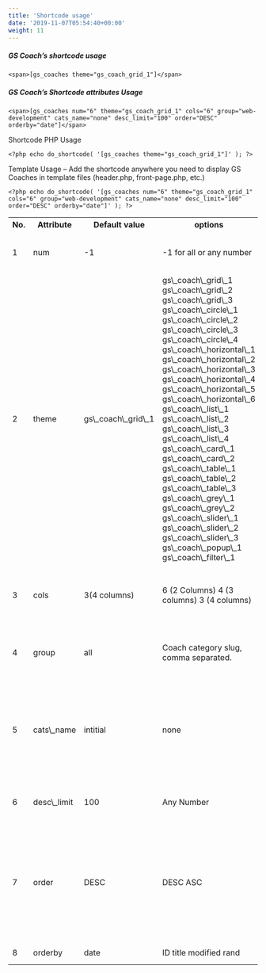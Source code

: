 ```yaml
---
title: 'Shortcode usage'
date: '2019-11-07T05:54:40+00:00'
weight: 11
---
```


##### GS Coach’s shortcode usage

```
<span>[gs_coaches theme="gs_coach_grid_1"]</span>
```

##### GS Coach’s Shortcode attributes Usage

```
<span>[gs_coaches num="6" theme="gs_coach_grid_1" cols="6" group="web-development" cats_name="none" desc_limit="100" order="DESC" orderby="date"]</span>
```

Shortcode PHP Usage

```
<?php echo do_shortcode( '[gs_coaches theme="gs_coach_grid_1"]' ); ?>
```

Template Usage – Add the shortcode anywhere you need to display GS Coaches in template files (header.php, front-page.php, etc.)

```
<?php echo do_shortcode( '[gs_coaches num="6" theme="gs_coach_grid_1" cols="6" group="web-development" cats_name="none" desc_limit="100" order="DESC" orderby="date"]' ); ?>
```

<div class="table-responsive"><table class="table table-bordered"><tbody><tr><th>No.</th><th>Attribute</th><th>Default value</th><th>options</th><th>Description</th></tr><tr><td>1</td><td>num</td><td>-1</td><td>-1 for all or any number</td><td>By default it’ll display all the Coaches but you can control it by *num* attribute.</td></tr><tr><td>2</td><td>theme</td><td>gs\_coach\_grid\_1</td><td>gs\_coach\_grid\_1   
 gs\_coach\_grid\_2   
 gs\_coach\_grid\_3   
 gs\_coach\_circle\_1   
 gs\_coach\_circle\_2   
 gs\_coach\_circle\_3   
 gs\_coach\_circle\_4   
 gs\_coach\_horizontal\_1   
 gs\_coach\_horizontal\_2   
 gs\_coach\_horizontal\_3   
 gs\_coach\_horizontal\_4   
 gs\_coach\_horizontal\_5   
 gs\_coach\_horizontal\_6   
 gs\_coach\_list\_1   
 gs\_coach\_list\_2   
 gs\_coach\_list\_3   
 gs\_coach\_list\_4   
 gs\_coach\_card\_1   
 gs\_coach\_card\_2   
 gs\_coach\_table\_1   
 gs\_coach\_table\_2   
 gs\_coach\_table\_3   
 gs\_coach\_grey\_1   
 gs\_coach\_grey\_2   
 gs\_coach\_slider\_1   
 gs\_coach\_slider\_2   
 gs\_coach\_slider\_3   
 gs\_coach\_popup\_1   
 gs\_coach\_filter\_1</td><td>Select preferred theme to display Coaches</td></tr><tr><td>3</td><td>cols</td><td>3(4 columns)</td><td>6 (2 Columns)   
4 (3 columns)  
3 (4 columns)</td><td>Number of column/s to display coaches. Columns are based on 12 grids Bootstarp, so follow columns value</td></tr><tr><td>4</td><td>group</td><td>all</td><td>Coach category slug, comma separated.</td><td>To get your category slug, go to GS Coach -&gt; Coach Group. Here you will find Coach Groups &amp; all the slugs</td></tr><tr><td>5</td><td>cats\_name</td><td>intitial</td><td>none</td><td>If you display only one category’s data then no need to display category names for filtering, passing the ‘none’ value will hide the filtering section. Applicable for *gs\_coach\_filter\_1*</td></tr><tr><td>6</td><td>desc\_limit</td><td>100</td><td>Any Number</td><td>Set maximum number of characters in Coach details. Default 100</td></tr><tr><td>7</td><td>order</td><td>DESC</td><td>DESC  
ASC</td><td>Normally Coaches will display by descending order, latest will show first. But if you wish to display ascending order, oldest at first then pass ```
order="ASC"
```

 parameter

</td></tr><tr><td>8</td><td>orderby</td><td>date</td><td>ID   
 title   
 modified   
 rand</td><td>Use preffered orderby attribute</td></tr></tbody></table>

</div>